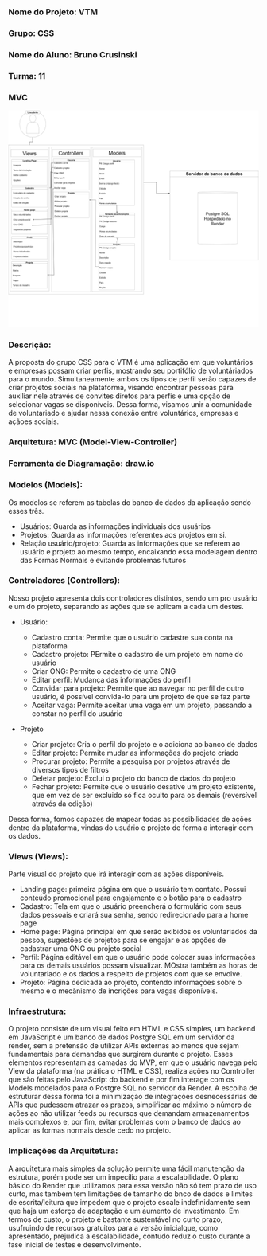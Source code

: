 ### Nome do Projeto: VTM
### Grupo: CSS
### Nome do Aluno: Bruno Crusinski
### Turma: 11

### MVC

<img src="MVC.png">

### Descrição: 
A proposta do grupo CSS para o VTM é uma aplicação em que voluntários e empresas possam criar perfis, mostrando seu portifólio de voluntáriados para o mundo. Simultaneamente ambos os tipos de perfil serão capazes de criar projetos sociais na plataforma, visando encontrar pessoas para auxiliar nele através de convites diretos para perfis e uma opção de selecionar vagas se disponíveis. Dessa forma, visamos unir a comunidade de voluntariado e ajudar nessa conexão entre voluntários, empresas e açãoes sociais.

### Arquitetura: MVC (Model-View-Controller)

### Ferramenta de Diagramação: draw.io

### Modelos (Models):

Os modelos se referem as tabelas do banco de dados da aplicação sendo esses três.
- Usuários: Guarda as informações individuais dos usuários
- Projetos: Guarda as informações referentes aos projetos em si.
- Relação usuário/projeto: Guarda as informações que se referem ao usuário e projeto ao mesmo tempo, encaixando essa modelagem dentro das Formas Normais e evitando problemas futuros

### Controladores (Controllers):
Nosso projeto apresenta dois controladores distintos, sendo um pro usuário e um do projeto, separando as ações que se aplicam a cada um destes.

- Usuário:
    - Cadastro conta: Permite que o usuário cadastre sua conta na plataforma
    - Cadastro projeto: PErmite o cadastro de um projeto em nome do usuário
    - Criar ONG: Permite o cadastro de uma ONG
    - Editar perfil: Mudança das informações do perfil
    - Convidar para projeto: Permite que ao navegar no perfil de outro usuário, é possível convida-lo para um projeto de que se faz parte
    - Aceitar vaga: Permite aceitar uma vaga em um projeto, passando a constar no perfil do usuário

- Projeto
    - Criar projeto: Cria o perfil do projeto e o adiciona ao banco de dados
    - Editar projeto: Permite mudar as informações do projeto criado
    - Procurar projeto: Permite a pesquisa por projetos através de diversos tipos de filtros
    - Deletar projeto: Exclui o projeto do banco de dados do projeto
    - Fechar projeto: Permite que o usuário desative um projeto existente, que em vez de ser excluido só fica oculto para os demais (reversível através da edição)

Dessa forma, fomos capazes de mapear todas as possibilidades de ações dentro da plataforma, vindas do usuário e projeto de forma a interagir com os dados.

### Views (Views):
Parte visual do projeto que irá interagir com as ações disponíveis.

- Landing page: primeira página em que o usuário tem contato. Possui conteúdo promocional para engajamento e o botão para o cadastro
- Cadastro: Tela em que o usuário preencherá o formulário com seus dados pessoais e criará sua senha, sendo redirecionado para a home page
- Home page: Página principal em que serão exibidos os voluntariados da pessoa, sugestões de projetos para se engajar e as opções de cadastrar uma ONG ou projeto social
- Perfil: Página editável em que o usuário pode colocar suas informações para os demais usuários possam visualizar. MOstra também as horas de voluntariado e os dados a respeito de projetos com que se envolve.
- Projeto: Página dedicada ao projeto, contendo informações sobre o mesmo e o mecânismo de incrições para vagas disponíveis.


### Infraestrutura:
O projeto consiste de um visual feito em HTML e CSS simples, um backend em JavaScript e um banco de dados Postgre SQL em um servidor da render, sem a pretensão de utilizar APIs externas ao menos que sejam fundamentais para demandas que surgirem durante o projeto.
Esses elementos representam as camadas do MVP, em que o usuário navega pelo View da plataforma (na prática o HTML e CSS), realiza ações no Comtroller que são feitas pelo JavaScript do backend e por fim interage com os Models modelados para o Postgre SQL no servidor da Render. A escolha de estruturar dessa forma foi a minimização de integrações desnecessárias de APIs que pudessem atrazar os prazos, simplificar ao máximo o número de ações ao não utilizar feeds ou recursos que demandam armazenamentos mais complexos e, por fim, evitar problemas com o banco de dados ao aplicar as formas normais desde cedo no projeto.

### Implicações da Arquitetura:
A arquitetura mais simples da solução permite uma fácil manutenção da estrutura, porém pode ser um impecílio para a escalabilidade. O plano básico do Render que utilizamos para essa versão não só tem prazo de uso curto, mas também tem limitações de tamanho do bnco de dados e limites de escrita/leitura que impedem que o projeto escale indefinidamente sem que haja um esforço de adaptação e um aumento de investimento. Em termos de custo, o projeto é bastante sustentável no curto prazo, usufruindo de recursos gratuitos para a versão inicialque, como apresentado, prejudica a escalabilidade, contudo reduz o custo durante a fase inicial de testes e desenvolvimento. 